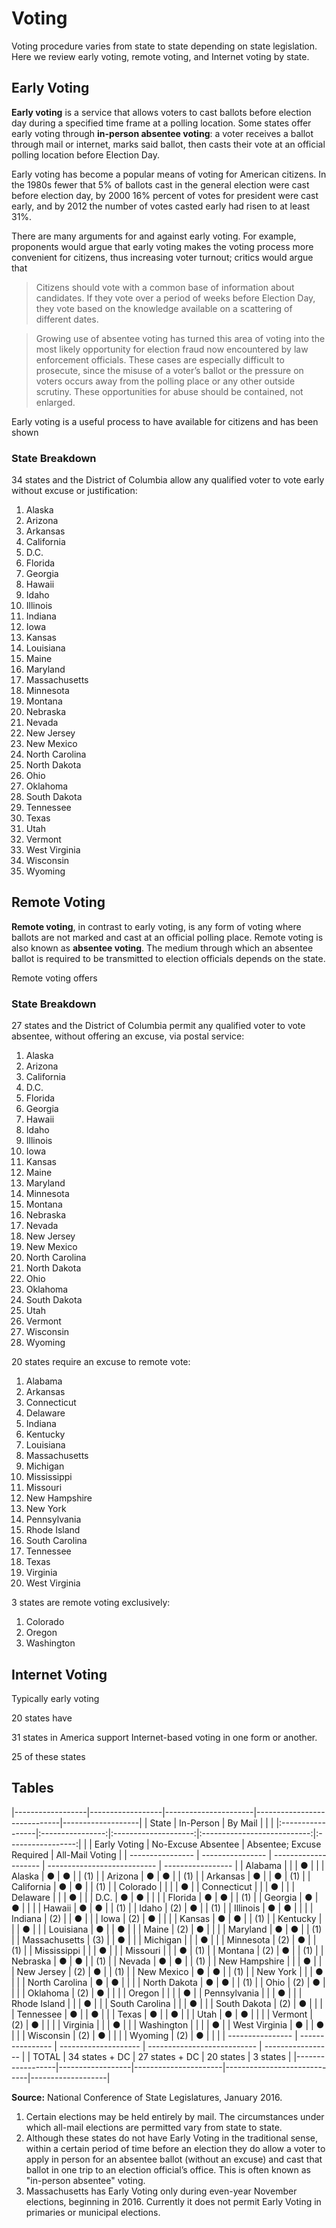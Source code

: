 Voting
======
Voting procedure varies from state to state depending on state legislation. Here
we review early voting, remote voting, and Internet voting by state.

Early Voting
------------
**Early voting** is a service that allows voters to cast ballots before election
day during a specified time frame at a polling location. Some states offer early
voting through **in-person absentee voting**: a voter receives a ballot through
mail or internet, marks said ballot, then casts their vote at an official
polling location before Election Day.

Early voting has become a popular means of voting for American citizens. In
the 1980s fewer that 5% of ballots cast in the general election were cast before
election day, by 2000 16% percent of votes for president were cast early, and by
2012 the number of votes casted early had risen to at least 31%.

There are many arguments for and against early voting. For example, proponents
would argue that early voting makes the voting process more convenient for
citizens, thus increasing voter turnout; critics would argue that

> Citizens should vote with a common base of information about candidates. If
> they vote over a period of weeks before Election Day, they vote based on the
> knowledge available on a scattering of different dates.

> Growing use of absentee voting has turned this area of voting into the most
> likely opportunity for election fraud now encountered by law enforcement
> officials. These cases are especially difficult to prosecute, since the misuse
> of a voter’s ballot or the pressure on voters occurs away from the polling
> place or any other outside scrutiny. These opportunities for abuse should be
> contained, not enlarged.


Early voting is a useful process to have available for citizens and has been
shown 

### State Breakdown
34 states and the District of Columbia allow any qualified voter to vote early
without excuse or justification:

1. Alaska
2. Arizona
3. Arkansas
4. California
5. D.C.
6. Florida
7. Georgia
8. Hawaii
9. Idaho
10. Illinois
11. Indiana
12. Iowa
13. Kansas
14. Louisiana
15. Maine
16. Maryland
17. Massachusetts
18. Minnesota
19. Montana
20. Nebraska
21. Nevada
22. New Jersey
23. New Mexico
24. North Carolina
25. North Dakota
26. Ohio
27. Oklahoma
28. South Dakota
29. Tennessee
30. Texas
31. Utah
32. Vermont
33. West Virginia
34. Wisconsin
35. Wyoming

Remote Voting
-------------
**Remote voting**, in contrast to early voting, is any form of voting where
ballots are not marked and cast at an official polling place. Remote voting is
also known as **absentee voting**. The medium through which an absentee ballot
is required to be transmitted to election officials depends on the state.

Remote voting offers 

### State Breakdown
27 states and the District of Columbia permit any qualified voter to vote
absentee, without offering an excuse, via postal service:

1. Alaska
2. Arizona
3. California
4. D.C.
5. Florida
6. Georgia
7. Hawaii
8. Idaho
9. Illinois
10. Iowa
11. Kansas
12. Maine
13. Maryland
14. Minnesota
15. Montana
16. Nebraska
17. Nevada
18. New Jersey
19. New Mexico
20. North Carolina
21. North Dakota
22. Ohio
23. Oklahoma
24. South Dakota
25. Utah
26. Vermont
27. Wisconsin
28. Wyoming


20 states require an excuse to remote vote:

1. Alabama
2. Arkansas
3. Connecticut
4. Delaware
5. Indiana
6. Kentucky
7. Louisiana
8. Massachusetts
9. Michigan
10. Mississippi
11. Missouri
12. New Hampshire
13. New York
14. Pennsylvania
15. Rhode Island
16. South Carolina
17. Tennessee
18. Texas
19. Virginia
20. West Virginia


3 states are remote voting exclusively:

1. Colorado
2. Oregon
3. Washington


Internet Voting
---------------




Typically early voting

20 states have

31 states in America support Internet-based voting in one form or another.

25 of these states

Tables
------
|------------------|------------------|----------------------|-----------------------------|-------------------|
| State            | In-Person        | By Mail              |                             |                   |
|:-----------------|:----------------:|:--------------------:|:---------------------------:|:-----------------:|
|                  | Early Voting     | No-Excuse Absentee   | Absentee; Excuse Required   | All-Mail Voting   |
| ---------------- | ---------------- | -------------------- | --------------------------- | ----------------- |
| Alabama          |                  |                      |             ●               |                   |
| Alaska           |        ●         |          ●           |                             |        (1)        |
| Arizona          |        ●         |          ●           |                             |        (1)        |
| Arkansas         |        ●         |                      |             ●               |        (1)        |
| California       |        ●         |          ●           |                             |        (1)        |
| Colorado         |                  |                      |                             |         ●         |
| Connecticut      |                  |                      |             ●               |                   |
| Delaware         |                  |                      |             ●               |                   |
| D.C.             |        ●         |          ●           |                             |                   |
| Florida          |        ●         |          ●           |                             |        (1)        |
| Georgia          |        ●         |          ●           |                             |                   |
| Hawaii           |        ●         |          ●           |                             |        (1)        |
| Idaho            |       (2)        |          ●           |                             |        (1)        |
| Illinois         |        ●         |          ●           |                             |                   |
| Indiana          |       (2)        |                      |             ●               |                   |
| Iowa             |       (2)        |          ●           |                             |                   |
| Kansas           |        ●         |          ●           |                             |        (1)        |
| Kentucky         |                  |                      |             ●               |                   |
| Louisiana        |        ●         |                      |             ●               |                   |
| Maine            |       (2)        |          ●           |                             |                   |
| Maryland         |        ●         |          ●           |                             |        (1)        |
| Massachusetts    |       (3)        |                      |             ●               |                   |
| Michigan         |                  |                      |             ●               |                   |
| Minnesota        |       (2)        |          ●           |                             |        (1)        |
| Mississippi      |                  |                      |             ●               |                   |
| Missouri         |                  |                      |             ●               |        (1)        |
| Montana          |       (2)        |          ●           |                             |        (1)        |
| Nebraska         |        ●         |          ●           |                             |        (1)        |
| Nevada           |        ●         |          ●           |                             |        (1)        |
| New Hampshire    |                  |                      |             ●               |                   |
| New Jersey       |       (2)        |          ●           |                             |        (1)        |
| New Mexico       |        ●         |          ●           |                             |        (1)        |
| New York         |                  |                      |             ●               |                   |
| North Carolina   |        ●         |          ●           |                             |                   |
| North Dakota     |        ●         |          ●           |                             |        (1)        |
| Ohio             |       (2)        |          ●           |                             |                   |
| Oklahoma         |       (2)        |          ●           |                             |                   |
| Oregon           |                  |                      |                             |         ●         |
| Pennsylvania     |                  |                      |             ●               |                   |
| Rhode Island     |                  |                      |             ●               |                   |
| South Carolina   |                  |                      |             ●               |                   |
| South Dakota     |       (2)        |          ●           |                             |                   |
| Tennessee        |        ●         |                      |             ●               |                   |
| Texas            |        ●         |                      |             ●               |                   |
| Utah             |        ●         |          ●           |                             |                   |
| Vermont          |       (2)        |          ●           |                             |                   |
| Virginia         |                  |                      |             ●               |                   |
| Washington       |                  |                      |                             |         ●         |
| West Virginia    |        ●         |                      |             ●               |                   |
| Wisconsin        |       (2)        |          ●           |                             |                   |
| Wyoming          |       (2)        |          ●           |                             |                   |
| ---------------- | ---------------- | -------------------- | --------------------------- | ----------------- |
| TOTAL            | 34 states + DC   | 27 states + DC       | 20 states                   | 3 states          |
|------------------|------------------|----------------------|-----------------------------|-------------------|

**Source:** National Conference of State Legislatures, January 2016.

1. Certain elections may be held entirely by mail. The circumstances under which
   all-mail elections are permitted vary from state to state.
2. Although these states do not have Early Voting in the traditional sense,
   within a certain period of time before an election they do allow a voter to
   apply in person for an absentee ballot (without an excuse) and cast that
   ballot in one trip to an election official’s office. This is often known as
   "in-person absentee" voting.
3. Massachusetts has Early Voting only during even-year November elections,
   beginning in 2016. Currently it does not permit Early Voting in primaries or
   municipal elections.
